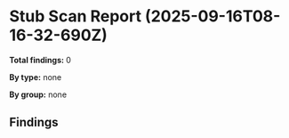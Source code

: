 # Stub Scan Report (2025-09-16T08-16-32-690Z)

**Total findings:** 0

**By type:** none

**By group:** none

## Findings
